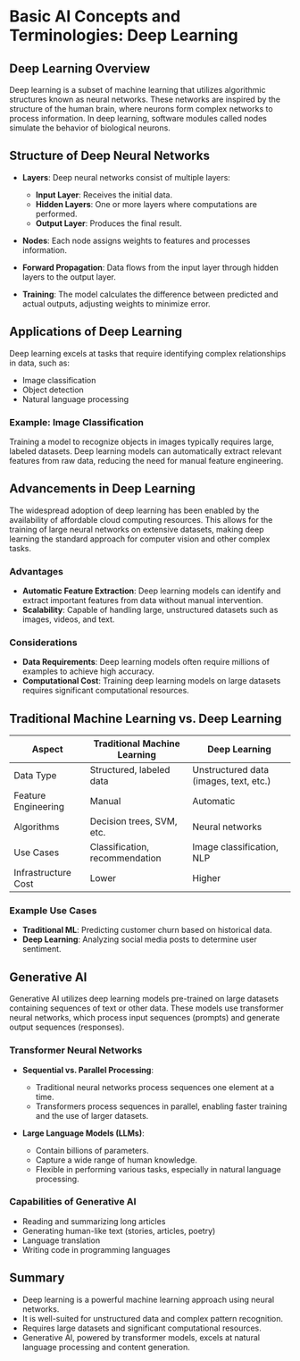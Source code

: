# Basic AI Concepts and Terminologies: Deep Learning

## Deep Learning Overview

Deep learning is a subset of machine learning that utilizes algorithmic structures known as neural networks. These networks are inspired by the structure of the human brain, where neurons form complex networks to process information. In deep learning, software modules called nodes simulate the behavior of biological neurons.

## Structure of Deep Neural Networks

- **Layers**: Deep neural networks consist of multiple layers:
  - **Input Layer**: Receives the initial data.
  - **Hidden Layers**: One or more layers where computations are performed.
  - **Output Layer**: Produces the final result.

- **Nodes**: Each node assigns weights to features and processes information.
- **Forward Propagation**: Data flows from the input layer through hidden layers to the output layer.
- **Training**: The model calculates the difference between predicted and actual outputs, adjusting weights to minimize error.

## Applications of Deep Learning

Deep learning excels at tasks that require identifying complex relationships in data, such as:
- Image classification
- Object detection
- Natural language processing

### Example: Image Classification
Training a model to recognize objects in images typically requires large, labeled datasets. Deep learning models can automatically extract relevant features from raw data, reducing the need for manual feature engineering.

## Advancements in Deep Learning

The widespread adoption of deep learning has been enabled by the availability of affordable cloud computing resources. This allows for the training of large neural networks on extensive datasets, making deep learning the standard approach for computer vision and other complex tasks.

### Advantages
- **Automatic Feature Extraction**: Deep learning models can identify and extract important features from data without manual intervention.
- **Scalability**: Capable of handling large, unstructured datasets such as images, videos, and text.

### Considerations
- **Data Requirements**: Deep learning models often require millions of examples to achieve high accuracy.
- **Computational Cost**: Training deep learning models on large datasets requires significant computational resources.

## Traditional Machine Learning vs. Deep Learning

| Aspect                | Traditional Machine Learning         | Deep Learning                        |
|-----------------------|-------------------------------------|--------------------------------------|
| Data Type             | Structured, labeled data            | Unstructured data (images, text, etc.)|
| Feature Engineering   | Manual                              | Automatic                            |
| Algorithms            | Decision trees, SVM, etc.           | Neural networks                      |
| Use Cases             | Classification, recommendation      | Image classification, NLP            |
| Infrastructure Cost   | Lower                               | Higher                               |

### Example Use Cases
- **Traditional ML**: Predicting customer churn based on historical data.
- **Deep Learning**: Analyzing social media posts to determine user sentiment.

## Generative AI

Generative AI utilizes deep learning models pre-trained on large datasets containing sequences of text or other data. These models use transformer neural networks, which process input sequences (prompts) and generate output sequences (responses).

### Transformer Neural Networks

- **Sequential vs. Parallel Processing**:
  - Traditional neural networks process sequences one element at a time.
  - Transformers process sequences in parallel, enabling faster training and the use of larger datasets.

- **Large Language Models (LLMs)**:
  - Contain billions of parameters.
  - Capture a wide range of human knowledge.
  - Flexible in performing various tasks, especially in natural language processing.

### Capabilities of Generative AI

- Reading and summarizing long articles
- Generating human-like text (stories, articles, poetry)
- Language translation
- Writing code in programming languages

## Summary

- Deep learning is a powerful machine learning approach using neural networks.
- It is well-suited for unstructured data and complex pattern recognition.
- Requires large datasets and significant computational resources.
- Generative AI, powered by transformer models, excels at natural language processing and content generation.
